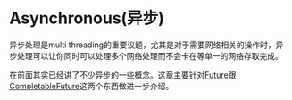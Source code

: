 # Asynchronous(异步)

异步处理是multi threading的重要议题，尤其是对于需要网络相关的操作时，异步处理可以让你同时可以处理多个网络处理而不会卡在等单一的网络存取完成。

在前面其实已经讲了不少异步的一些概念。这章主要针对[Future](async/future.md)跟[CompletableFuture](async/cfuture.md)这两个东西做进一步介绍。
